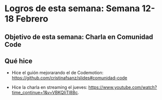 # Logros de esta semana: Semana 12-18 Febrero

## Objetivo de esta semana: Charla en Comunidad Code

## Qué hice
 
- Hice el guión mejorarando el de Codemotion: https://github.com/cristinafsanz/slides#comunidad-code

- Hice la charla en streaming el jueves: https://www.youtube.com/watch?time_continue=1&v=VBKQIiTl8Bc.


